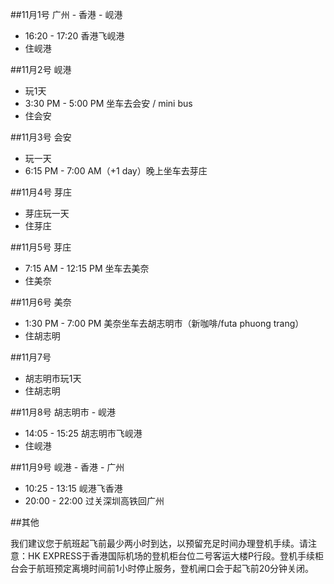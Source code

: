 ##11月1号 广州 - 香港 - 岘港  
* 16:20 - 17:20 香港飞岘港
* 住岘港

##11月2号 岘港  
* 玩1天
* 3:30 PM - 5:00 PM 坐车去会安 / mini bus
* 住会安

##11月3号 会安  
* 玩一天
* 6:15 PM - 7:00 AM（+1 day）晚上坐车去芽庄

##11月4号 芽庄  
* 芽庄玩一天
* 住芽庄

##11月5号 芽庄  
* 7:15 AM - 12:15 PM 坐车去美奈
* 住美奈

##11月6号 美奈  
* 1:30 PM - 7:00 PM 美奈坐车去胡志明市（新咖啡/futa phuong trang）
* 住胡志明

##11月7号  
* 胡志明市玩1天
* 住胡志明

##11月8号 胡志明市 - 岘港  
* 14:05 - 15:25 胡志明市飞岘港
* 住岘港

##11月9号 岘港 - 香港 - 广州  
* 10:25 - 13:15 岘港飞香港
* 20:00 - 22:00 过关深圳高铁回广州



##其他

我们建议您于航班起飞前最少两小时到达，以预留充足时间办理登机手续。请注意：HK EXPRESS于香港国际机场的登机柜台位二号客运大楼P行段。登机手续柜台会于航班预定离境时间前1小时停止服务，登机闸口会于起飞前20分钟关闭。
